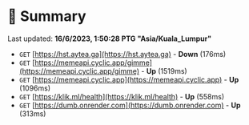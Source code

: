 # 📖 Summary
Last updated: **16/6/2023, 1:50:28 PTG "Asia/Kuala_Lumpur"**

- `GET` [https://hst.aytea.ga](https://hst.aytea.ga) - **Down** (176ms)
- `GET` [https://memeapi.cyclic.app/gimme](https://memeapi.cyclic.app/gimme) - **Up** (1519ms)
- `GET` [https://memeapi.cyclic.app](https://memeapi.cyclic.app) - **Up** (1096ms)
- `GET` [https://klik.ml/health](https://klik.ml/health) - **Up** (558ms)
- `GET` [https://dumb.onrender.com](https://dumb.onrender.com) - **Up** (313ms)
